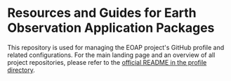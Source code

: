 # Resources and Guides for Earth Observation Application Packages

This repository is used for managing the EOAP project's GitHub profile and related configurations. For the main landing page and an overview of all project repositories, please refer to the [official README in the profile directory](profile/README.md).